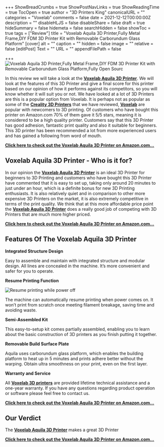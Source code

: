 +++
ShowBreadCrumbs = true
ShowPostNavLinks = true
ShowReadingTime = true
TocOpen = true
author = "3D Printers King"
canonicalURL = ""
categories = "Voxelab"
comments = false
date = 2021-12-12T00:00:00Z
description = ""
disableHLJS = false
disableShare = false
draft = true
hideSummary = false
hidemeta = false
searchHidden = false
showToc = true
tags = ["Review"]
title = "Voxelab Aquila 3D Printer,Fully Metal Frame,DIY FDM 3D Printer Kit with Removable Carborundum Glass Platform"
[cover]
alt = ""
caption = ""
hidden = false
image = ""
relative = false
[editPost]
Text = ""
URL = ""
appendFilePath = false

+++
![Voxelab Aquila 3D Printer,Fully Metal Frame,DIY FDM 3D Printer Kit with Removable Carborundum Glass Platform,Fully Open Sourc](https://images-na.ssl-images-amazon.com/images/I/51wBPkGcqPS._AC_UL604_SR604,400_.jpg)

In this review we will take a look at the [**Voxelab Aquila 3D Printer**](#).  We will look at the features of this 3D Printer and give a final score for this printer based on our opinion of how it performs against its competitors, so you will know whether it will suit you or not.  We have looked at a lot of 3D Printers are this is a popular option from Voxelab.  It is perhaps not as popular as some of the [**Creality 3D Printers**](#) that we have reviewed, [**Voxelab**](#) are popular with newcomers to 3D printing.  Of customers who have bought this printer on Amazon.com 70% of them gave it 5/5 stars, meaning it is considered to be a high quality printer.  Customers say that this 3D Printer has good adhesion, fantastic print quality and also it suitable for beginners.  This 3D printer has been recommended a lot from more experienced users and has gained a following from word of mouth.

[**Click here to check out the Voxelab Aquila 3D Printer on Amazon.com…**](#)

## Voxelab Aquila 3D Printer - Who is it for?

In our opinion the [**Voxelab Aquila 3D Printer**](#) is an ideal 3D Printer for beginners to 3D Printing and customers who have bought this 3D Printer have commented that it is easy to set up, taking only around 20 minutes to just under an hour, which is a definite bonus for new 3D Printing enthusiasts.  It is also relatively quiet and in comparison to other more expensive 3D Printers on the market, it is also extremely competitive in terms of the print quality.  We think that at this more affordable price point the [**Voxelab Aquila 3D Printer**](#) does a really good job of competing with 3D Printers that are much more higher priced.

[**Click here to check out the Voxelab Aquila 3D Printer on Amazon.com…**](#)

## Features Of The Voxelab Aquila 3D Printer

**Integrated Structure Design**

Easy to assemble and maintain with integrated structure and modular design. All lines are concealed in the machine. It’s more convenient and safer for you to operate.

**Resume Printing Function**

![Resume printing while power off](/uploads/4ec58ba7-fa31-44b2-a59d-cfefc36cc9b3.jpeg "Resume printing while power off")

The machine can automatically resume printing when power comes on. It won’t print from scratch once meeting filament breakage, saving time and avoiding waste.

**Semi-Assembled Kit**

This easy-to-setup kit comes partially assembled, enabling you to learn about the basic construction of 3D printers as you finish putting it together.

**Removable Build Surface Plate**

Aquila uses carborundum glass platform, which enables the building platform to heat up in 5 minutes and prints adhere better without the warping. Obtain ultra smoothness on your print, even on the first layer.

**Warranty and Service**

All [**Voxelab 3D printers**](#) are provided lifetime technical assistance and a one-year warranty. If you have any questions regarding product operation or software please feel free to contact us.

[**Click here to check out the Voxelab Aquila 3D Printer on Amazon.com…**](#)

## Our Verdict

The [**Voxelab Aquila 3D Printer**](#) makes a great 3D Printer

[**Click here to check out the Voxelab Aquila 3D Printer on Amazon.com…**](#)
